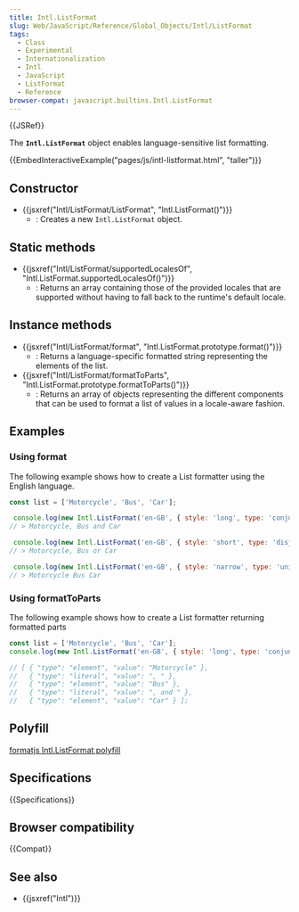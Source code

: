 ```yaml
---
title: Intl.ListFormat
slug: Web/JavaScript/Reference/Global_Objects/Intl/ListFormat
tags:
  - Class
  - Experimental
  - Internationalization
  - Intl
  - JavaScript
  - ListFormat
  - Reference
browser-compat: javascript.builtins.Intl.ListFormat
---
```

{{JSRef}}

The **`Intl.ListFormat`** object enables language-sensitive list formatting.

{{EmbedInteractiveExample("pages/js/intl-listformat.html", "taller")}}

<!-- The source for this interactive example is stored in a GitHub repository. If you'd like to contribute to the interactive examples project, please clone https://github.com/mdn/interactive-examples and send us a pull request. -->

## Constructor

*   {{jsxref("Intl/ListFormat/ListFormat", "Intl.ListFormat()")}}
    *   : Creates a new `Intl.ListFormat` object.

## Static methods

*   {{jsxref("Intl/ListFormat/supportedLocalesOf", "Intl.ListFormat.supportedLocalesOf()")}}
    *   : Returns an array containing those of the provided locales that are
        supported without having to fall back to the runtime's default locale.

## Instance methods

*   {{jsxref("Intl/ListFormat/format", "Intl.ListFormat.prototype.format()")}}
    *   : Returns a language-specific formatted string representing the elements of
        the list.
*   {{jsxref("Intl/ListFormat/formatToParts", "Intl.ListFormat.prototype.formatToParts()")}}
    *   : Returns an array of objects representing the different components that can
        be used to format a list of values in a locale-aware fashion.

## Examples

### Using format

The following example shows how to create a List formatter using the English
language.

```js
const list = ['Motorcycle', 'Bus', 'Car'];

 console.log(new Intl.ListFormat('en-GB', { style: 'long', type: 'conjunction' }).format(list));
// > Motorcycle, Bus and Car

 console.log(new Intl.ListFormat('en-GB', { style: 'short', type: 'disjunction' }).format(list));
// > Motorcycle, Bus or Car

 console.log(new Intl.ListFormat('en-GB', { style: 'narrow', type: 'unit' }).format(list));
// > Motorcycle Bus Car
```

### Using formatToParts

The following example shows how to create a List formatter returning formatted
parts

```js
const list = ['Motorcycle', 'Bus', 'Car'];
console.log(new Intl.ListFormat('en-GB', { style: 'long', type: 'conjunction' }).formatToParts(list));

// [ { "type": "element", "value": "Motorcycle" },
//   { "type": "literal", "value": ", " },
//   { "type": "element", "value": "Bus" },
//   { "type": "literal", "value": ", and " },
//   { "type": "element", "value": "Car" } ];
```

## Polyfill

[formatjs Intl.ListFormat polyfill](https://formatjs.io/docs/polyfills/intl-listformat)

## Specifications

{{Specifications}}

## Browser compatibility

{{Compat}}

## See also

*   {{jsxref("Intl")}}
